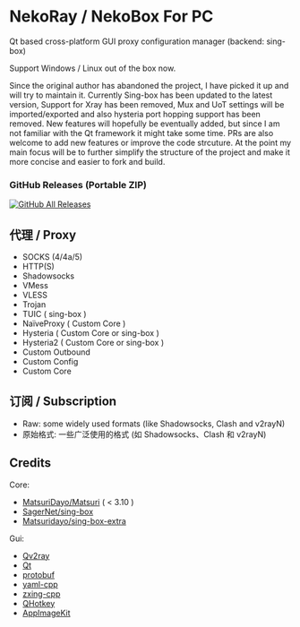 # NekoRay / NekoBox For PC

Qt based cross-platform GUI proxy configuration manager (backend: sing-box)

Support Windows / Linux out of the box now.

Since the original author has abandoned the project, I have picked it up and will try to maintain it. Currently Sing-box has been updated to the latest version, Support for Xray has been removed, Mux and UoT settings will be imported/exported and also hysteria port hopping support has been removed. New features will hopefully be eventually added, but since I am not familiar with the Qt framework it might take some time. PRs are also welcome to add new features or improve the code strcuture. At the point my main focus will be to further simplify the structure of the project and make it more concise and easier to fork and build.
### GitHub Releases (Portable ZIP)

[![GitHub All Releases](https://img.shields.io/github/downloads/Matsuridayo/nekoray/total?label=downloads-total&logo=github&style=flat-square)](https://github.com/Matsuridayo/nekoray/releases)

## 代理 / Proxy

- SOCKS (4/4a/5)
- HTTP(S)
- Shadowsocks
- VMess
- VLESS
- Trojan
- TUIC ( sing-box )
- NaïveProxy ( Custom Core )
- Hysteria ( Custom Core or sing-box )
- Hysteria2 ( Custom Core or sing-box )
- Custom Outbound
- Custom Config
- Custom Core

## 订阅 / Subscription

- Raw: some widely used formats (like Shadowsocks, Clash and v2rayN)
- 原始格式: 一些广泛使用的格式 (如 Shadowsocks、Clash 和 v2rayN)

## Credits

Core:

- [MatsuriDayo/Matsuri](https://github.com/MatsuriDayo/Matsuri) ( < 3.10 )
- [SagerNet/sing-box](https://github.com/SagerNet/sing-box)
- [Matsuridayo/sing-box-extra](https://github.com/Mahdi-zarei/sing-box-extra)

Gui:

- [Qv2ray](https://github.com/Qv2ray/Qv2ray)
- [Qt](https://www.qt.io/)
- [protobuf](https://github.com/protocolbuffers/protobuf)
- [yaml-cpp](https://github.com/jbeder/yaml-cpp)
- [zxing-cpp](https://github.com/nu-book/zxing-cpp)
- [QHotkey](https://github.com/Skycoder42/QHotkey)
- [AppImageKit](https://github.com/AppImage/AppImageKit)
